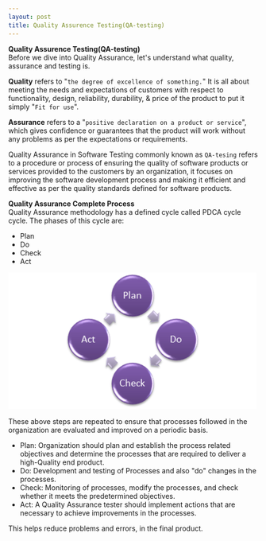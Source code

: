 ```yaml
---
layout: post
title: Quality Assurence Testing(QA-testing)
---
```


**Quality Assurence Testing(QA-testing)**<br>
Before we dive into Quality Assurance, let's understand what quality, assurance and testing is.

**Quality** refers to "`the degree of excellence of something.`" It is all about meeting the needs and expectations of customers with respect to functionality, design, reliability, durability, & price of the product to put it simply "`Fit for use`".

**Assurance** refers to a "`positive declaration on a product or service`", which gives confidence or guarantees that the product will work without any problems as per the expectations or requirements.

Quality Assurance in Software Testing commonly known as `QA-tesing` refers to a procedure or process of ensuring the quality of software products or services provided to the customers by an organization, it focuses on improving the software development process and making it efficient and effective as per the quality standards defined for software products.

**Quality Assurance Complete Process**<br>
Quality Assurance methodology has a defined cycle called PDCA cycle cycle. The phases of this cycle are:

- Plan
- Do
- Check
- Act

<img src="/svg/Q2.png" width="500" >


These above steps are repeated to ensure that processes followed in the organization are evaluated and improved on a periodic basis.

- Plan: Organization should plan and establish the process related objectives and determine the processes that are required to deliver a high-Quality end product.
- Do: Development and testing of Processes and also "do" changes in the processes.
- Check: Monitoring of processes, modify the processes, and check whether it meets the predetermined objectives.
- Act: A Quality Assurance tester should implement actions that are necessary to achieve improvements in the processes.

This helps reduce problems and errors, in the final product.
